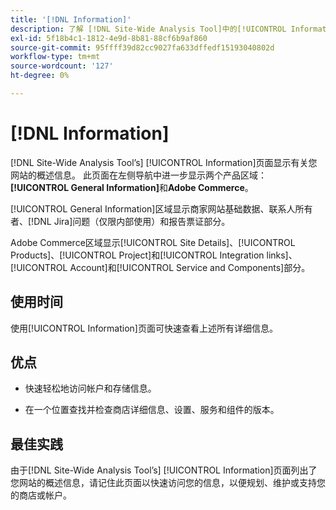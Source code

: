 ```yaml
---
title: '[!DNL Information]'
description: 了解 [!DNL Site-Wide Analysis Tool]中的[!UICONTROL Information]选项卡、使用时间、优点和最佳实践。
exl-id: 5f18b4c1-1812-4e9d-8b81-88cf6b9af860
source-git-commit: 95ffff39d82cc9027fa633dffedf15193040802d
workflow-type: tm+mt
source-wordcount: '127'
ht-degree: 0%

---
```


# [!DNL Information]

[!DNL Site-Wide Analysis Tool’s] [!UICONTROL Information]页面显示有关您网站的概述信息。 此页面在左侧导航中进一步显示两个产品区域： **[!UICONTROL General Information]**&#x200B;和&#x200B;**Adobe Commerce**。

[!UICONTROL General Information]区域显示商家网站基础数据、联系人所有者、[!DNL Jira]问题（仅限内部使用）和报告票证部分。

Adobe Commerce区域显示[!UICONTROL Site Details]、[!UICONTROL Products]、[!UICONTROL Project]和[!UICONTROL Integration links]、[!UICONTROL Account]和[!UICONTROL Service and Components]部分。

## 使用时间

使用[!UICONTROL Information]页面可快速查看上述所有详细信息。

## 优点

* 快速轻松地访问帐户和存储信息。

* 在一个位置查找并检查商店详细信息、设置、服务和组件的版本。

## 最佳实践

由于[!DNL Site-Wide Analysis Tool’s] [!UICONTROL Information]页面列出了您网站的概述信息，请记住此页面以快速访问您的信息，以便规划、维护或支持您的商店或帐户。
